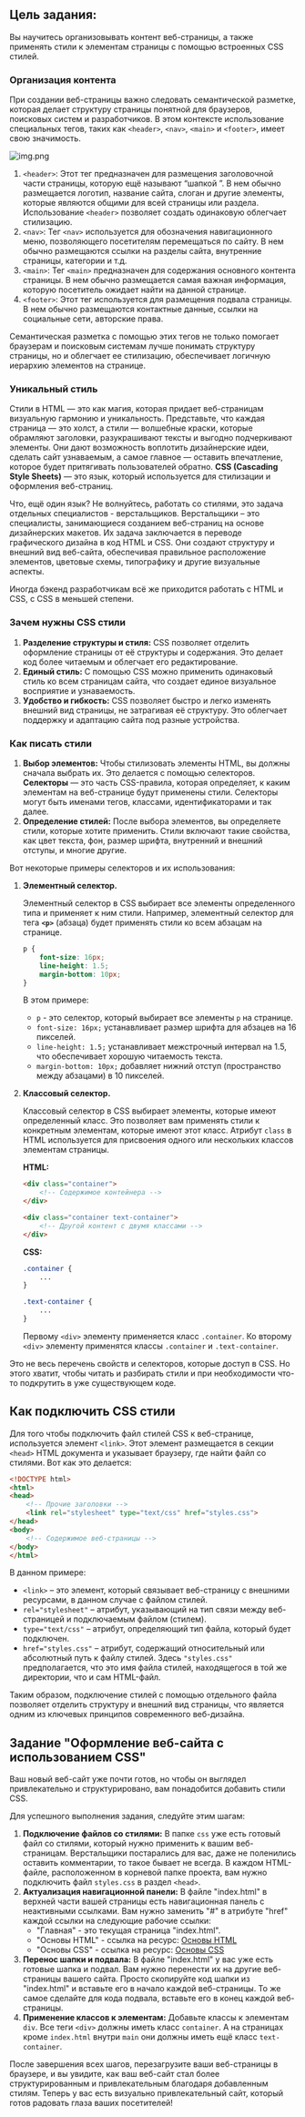 ## **Цель задания:**

Вы научитесь организовывать контент веб-страницы, а также применять стили к элементам страницы с помощью встроенных CSS стилей.

### Организация контента

При создании веб-страницы важно следовать семантической разметке, которая делает структуру страницы понятной для браузеров, поисковых систем и разработчиков. В этом контексте использование специальных тегов, таких как `<header>`, `<nav>`, `<main>` и `<footer>`, имеет свою значимость. 

![img.png](img.png)

1. `<header>`: Этот тег предназначен для размещения заголовочной части страницы, которую ещё называют “шапкой ”. В нем обычно размещается логотип, название сайта, слоган и другие элементы, которые являются общими для всей страницы или раздела. Использование `<header>` позволяет создать одинаковую облегчает стилизацию.
2. `<nav>`: Тег `<nav>` используется для обозначения навигационного меню, позволяющего посетителям перемещаться по сайту. В нем обычно размещаются ссылки на разделы сайта, внутренние страницы, категории и т.д.
3. `<main>`: Тег `<main>` предназначен для содержания основного контента страницы. В нем обычно размещается самая важная информация, которую посетитель ожидает найти на данной странице.
4. `<footer>`: Этот тег используется для размещения подвала страницы. В нем обычно размещаются контактные данные, ссылки на социальные сети, авторские права.

Семантическая разметка с помощью этих тегов не только помогает браузерам и поисковым системам лучше понимать структуру страницы, но и облегчает ее стилизацию, обеспечивает логичную иерархию элементов на странице.

### Уникальный стиль

Стили в HTML — это как магия, которая придает веб-страницам визуальную гармонию и уникальность. Представьте, что каждая страница — это холст, а стили — волшебные краски, которые обрамляют заголовки, разукрашивают тексты и выгодно подчеркивают элементы. Они дают возможность воплотить дизайнерские идеи, сделать сайт узнаваемым, а самое главное — оставить впечатление, которое будет притягивать пользователей обратно. **CSS (Cascading Style Sheets)** — это язык, который используется для стилизации и оформления веб-страниц. 

Что, ещё один язык? Не волнуйтесь, работать со стилями, это задача отдельных специалистов - верстальщиков. Верстальщики – это специалисты, занимающиеся созданием веб-страниц на основе дизайнерских макетов. Их задача заключается в переводе графического дизайна в код HTML и CSS. Они создают структуру и внешний вид веб-сайта, обеспечивая правильное расположение элементов, цветовые схемы, типографику и другие визуальные аспекты.

Иногда бэкенд разработчикам всё же приходится работать с HTML и CSS, с CSS в меньшей степени. 

### Зачем нужны CSS стили

1. **Разделение структуры и стиля:** CSS позволяет отделить оформление страницы от её структуры и содержания. Это делает код более читаемым и облегчает его редактирование.
2. **Единый стиль:** С помощью CSS можно применить одинаковый стиль ко всем страницам сайта, что создает единое визуальное восприятие и узнаваемость.
3. **Удобство и гибкость:** CSS позволяет быстро и легко изменять внешний вид страницы, не затрагивая её структуру. Это облегчает поддержку и адаптацию сайта под разные устройства.

### Как писать стили

1. **Выбор элементов:** Чтобы стилизовать элементы HTML, вы должны сначала выбрать их. Это делается с помощью селекторов. **Селекторы** — это часть CSS-правила, которая определяет, к каким элементам на веб-странице будут применены стили. Селекторы могут быть именами тегов, классами, идентификаторами и так далее.
2. **Определение стилей:** После выбора элементов, вы определяете стили, которые хотите применить. Стили включают такие свойства, как цвет текста, фон, размер шрифта, внутренний и внешний отступы, и многие другие.

Вот некоторые примеры селекторов и их использования:

1. **Элементный селектор.** 
    
    Элементный селектор в CSS выбирает все элементы определенного типа и применяет к ним стили. Например, элементный селектор для тега **`<p>`** (абзаца) будет применять стили ко всем абзацам на странице. 
    
    ```css
    p {
        font-size: 16px;
        line-height: 1.5;
        margin-bottom: 10px;
    }
    
    ```
    
    В этом примере:
    
    - `p` - это селектор, который выбирает все элементы `p` на странице.
    - `font-size: 16px;` устанавливает размер шрифта для абзацев на 16 пикселей.
    - `line-height: 1.5;` устанавливает межстрочный интервал на 1.5, что обеспечивает хорошую читаемость текста.
    - `margin-bottom: 10px;` добавляет нижний отступ (пространство между абзацами) в 10 пикселей.
2. **Классовый селектор.** 
    
    Классовый селектор в CSS выбирает элементы, которые имеют определенный класс. Это позволяет вам применять стили к конкретным элементам, которые имеют этот класс. Атрибут `class` в HTML используется для присвоения одного или нескольких классов элементам страницы.
    
    **HTML:**
    
    ```html
    <div class="container">
        <!-- Содержимое контейнера -->
    </div>
    
    <div class="container text-container">
        <!-- Другой контент с двумя классами -->
    </div>
    
    ```
    
    **CSS:**
    
    ```css
    .container {
        ...
    }
    
    .text-container {
        ...
    }
    
    ```
    
    Первому `<div>` элементу применяется класс `.container`. Ко второму `<div>` элементу применятся классы `.container` и `.text-container`.
    

Это не весь перечень свойств и селекторов, которые доступ в CSS. Но этого хватит, чтобы читать и разбирать стили и при необходимости что-то подкрутить в уже существующем коде. 

## Как подключить CSS стили

Для того чтобы подключить файл стилей CSS к веб-странице, используется элемент `<link>`. Этот элемент размещается в секции `<head>` HTML документа и указывает браузеру, где найти файл со стилями. Вот как это делается:

```html
<!DOCTYPE html>
<html>
<head>
    <!-- Прочие заголовки -->
    <link rel="stylesheet" type="text/css" href="styles.css">
</head>
<body>
    <!-- Содержимое веб-страницы -->
</body>
</html>

```

В данном примере:

- `<link>` – это элемент, который связывает веб-страницу с внешними ресурсами, в данном случае с файлом стилей.
- `rel="stylesheet"` – атрибут, указывающий на тип связи между веб-страницей и подключаемым файлом (стилем).
- `type="text/css"` – атрибут, определяющий тип файла, который будет подключен.
- `href="styles.css"` – атрибут, содержащий относительный или абсолютный путь к файлу стилей. Здесь `"styles.css"` предполагается, что это имя файла стилей, находящегося в той же директории, что и сам HTML-файл.

Таким образом, подключение стилей с помощью отдельного файла позволяет отделить структуру и внешний вид страницы, что является одним из ключевых принципов современного веб-дизайна.

## Задание "Оформление веб-сайта с использованием CSS"

Ваш новый веб-сайт уже почти готов, но чтобы он выглядел привлекательно и структурировано, вам понадобится добавить стили CSS.

Для успешного выполнения задания, следуйте этим шагам:

1. **Подключение файлов со стилями:**
В папке `css` уже есть готовый файл со стилями, который нужно применить к вашим веб-страницам. Верстальщики постарались для вас, даже не поленились оставить комментарии, то такое бывает не всегда. В каждом HTML-файле, расположенном в корневой папке проекта, вам нужно подключить файл `styles.css` в раздел `<head>`. 
2. **Актуализация навигационной панели:**
В файле "index.html" в верхней части вашей страницы есть навигационная панель с неактивными ссылками. Вам нужно заменить "#" в атрибуте "href" каждой ссылки на следующие рабочие ссылки:
    - "Главная" - это текущая страница "index.html".
    - "Основы HTML" - ссылка на ресурс: [Основы HTML](https://developer.mozilla.org/ru/docs/Learn/Getting_started_with_the_web/HTML_basics)
    - "Основы CSS" - ссылка на ресурс: [Основы CSS](https://developer.mozilla.org/ru/docs/Learn/Getting_started_with_the_web/CSS_basics)
3. **Перенос шапки и подвала:**
В файле "index.html" у вас уже есть готовые шапка и подвал. Вам нужно перенести их на другие веб-страницы вашего сайта. Просто скопируйте код шапки из "index.html" и вставьте его в начало каждой веб-страницы. То же самое сделайте для кода подвала, вставьте его в конец каждой веб-страницы.
4. **Применение классов к элементам:**
Добавьте классы к элементам `div`. Все теги `<div>` должны иметь класс `container`. А на страницах кроме `index.html` внутри `main` они должны иметь ещё класс `text-container`.

После завершения всех шагов, перезагрузите ваши веб-страницы в браузере, и вы увидите, как ваш веб-сайт стал более структурированным и привлекательным благодаря добавленным стилям. Теперь у вас есть визуально привлекательный сайт, который готов радовать глаза ваших посетителей!